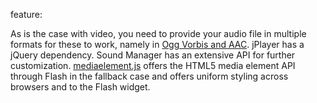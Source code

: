 feature: <audio>
status: use
tags: polyfill
kind: html
polyfillurls: [mediaelement.js](http://www.mediaelementjs.com/), [jPlayer](https://github.com/happyworm/jPlayer), [Sound Manager 2](http://www.schillmania.com/projects/soundmanager2/)

As is the case with video, you need to provide your audio file in multiple formats for these to work, namely in [Ogg Vorbis and AAC](http://www.scirra.com/blog/44/on-html5-audio-formats-aac-and-ogg). jPlayer has a jQuery dependency. Sound Manager has an extensive API for further customization. [mediaelement.js](http://www.mediaelementjs.com/) offers the HTML5 media element API through Flash in the fallback case and offers uniform styling across browsers and to the Flash widget.

